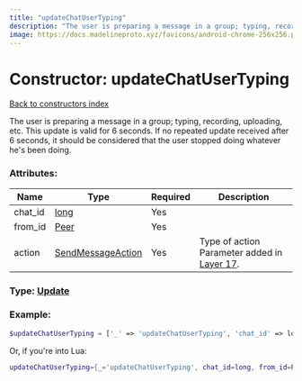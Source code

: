 ```yaml
---
title: "updateChatUserTyping"
description: "The user is preparing a message in a group; typing, recording, uploading, etc. This update is valid for 6 seconds. If no repeated update received after 6 seconds, it should be considered that the user stopped doing whatever he's been doing."
image: https://docs.madelineproto.xyz/favicons/android-chrome-256x256.png
---
```

# Constructor: updateChatUserTyping  
[Back to constructors index](index.md)



The user is preparing a message in a group; typing, recording, uploading, etc. This update is valid for 6 seconds. If no repeated update received after 6 seconds, it should be considered that the user stopped doing whatever he's been doing.

### Attributes:

| Name     |    Type       | Required | Description |
|----------|---------------|----------|-------------|
|chat\_id|[long](../types/long.md) | Yes|
|from\_id|[Peer](../types/Peer.md) | Yes|
|action|[SendMessageAction](../types/SendMessageAction.md) | Yes|Type of action<br>Parameter added in [Layer 17](https://core.telegram.org/api/layers#layer-17).|



### Type: [Update](../types/Update.md)


### Example:

```php
$updateChatUserTyping = ['_' => 'updateChatUserTyping', 'chat_id' => long, 'from_id' => Peer, 'action' => SendMessageAction];
```  


Or, if you're into Lua:

```lua
updateChatUserTyping={_='updateChatUserTyping', chat_id=long, from_id=Peer, action=SendMessageAction}

```


